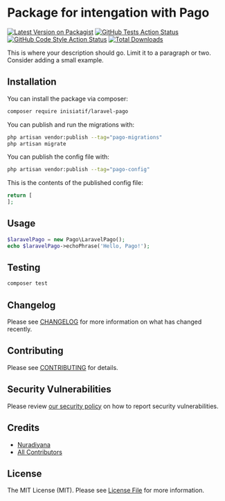 # Package for intengation with Pago

[![Latest Version on Packagist](https://img.shields.io/packagist/v/inisiatif/laravel-pago.svg?style=flat-square)](https://packagist.org/packages/atInisiatifZakat/laravel-pago)
[![GitHub Tests Action Status](https://img.shields.io/github/workflow/status/atInisiatifZakat/laravel-pago/run-tests?label=tests)](https://github.com/atInisiatifZakat/laravel-pago/actions?query=workflow%3A%22Running+phpunit%22+branch%3Amain)
[![GitHub Code Style Action Status](https://img.shields.io/github/workflow/status/atInisiatifZakat/laravel-pago/Fix%20PHP%20code%20style%20issues?label=code%20style)](https://github.com/atInisiatifZakat/laravel-pago/actions?query=workflow%3A"Fix+PHP+code+style+issues"+branch%3Amain)
[![Total Downloads](https://img.shields.io/packagist/dt/atInisiatifZakat/laravel-pago.svg?style=flat-square)](https://packagist.org/packages/atInisiatifZakat/laravel-pago)

This is where your description should go. Limit it to a paragraph or two. Consider adding a small example.

## Installation

You can install the package via composer:

```bash
composer require inisiatif/laravel-pago
```

You can publish and run the migrations with:

```bash
php artisan vendor:publish --tag="pago-migrations"
php artisan migrate
```

You can publish the config file with:

```bash
php artisan vendor:publish --tag="pago-config"
```

This is the contents of the published config file:

```php
return [
];
```

## Usage

```php
$laravelPago = new Pago\LaravelPago();
echo $laravelPago->echoPhrase('Hello, Pago!');
```

## Testing

```bash
composer test
```

## Changelog

Please see [CHANGELOG](CHANGELOG.md) for more information on what has changed recently.

## Contributing

Please see [CONTRIBUTING](CONTRIBUTING.md) for details.

## Security Vulnerabilities

Please review [our security policy](../../security/policy) on how to report security vulnerabilities.

## Credits

- [Nuradiyana](https://github.com/atInisiatifZakat)
- [All Contributors](../../contributors)

## License

The MIT License (MIT). Please see [License File](LICENSE.md) for more information.

